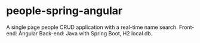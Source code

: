 # people-spring-angular
A single page people CRUD application with a real-time name search.
Front-end: Angular
Back-end: Java with Spring Boot, H2 local db.
